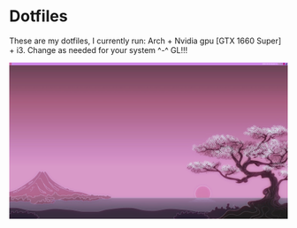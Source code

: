 # Dotfiles
These are my dotfiles, I currently run: Arch + Nvidia gpu [GTX 1660 Super] + i3. Change as needed for your system ^-^
GL!!!
<p><img src="ss.png"/></p>
